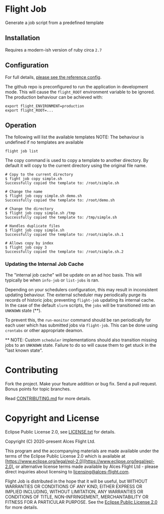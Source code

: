 # Flight Job

Generate a job script from a predefined template

## Installation

Requires a modern-ish version of ruby circa `2.7`

## Configuration

For full details, [please see the reference config](etc/job.yaml).

The github repo is preconfigured to run the application in development mode. This will cause the `flight_ROOT` environment variable to be ignored. The production behaviour can be achieved with:

```
export flight_ENVIRONMENT=production
export flight_ROOT=...
```

## Operation

The following will list the available templates
NOTE: The behaviour is undefined if no templates are available

```
flight job list
```

The copy command is used to copy a template to another directory. By default it will copy to the current directory using the original file name.

```
# Copy to the current directory
$ fight job copy simple.sh
Successfully copied the template to: /root/simple.sh

# Change the name
$ flight job copy simple.sh demo.sh
Successfully copied the template to: /root/demo.sh

# Change the directory
$ flight job copy simple.sh /tmp
Successfully copied the template to: /tmp/simple.sh

# Handles duplicate files
$ flight job copy simple.sh
Successfully copied the template to: /root/simple.sh.1

# Allows copy by index
$ flight job copy 3
Successfully copied the template to: /root/simple.sh.2
```

### Updating the Internal Job Cache

The "internal job cache" will be update on an ad hoc basis. This will typically be when `info-job` or `list-jobs` is ran.

Depending on your schedulers configuration, this may result in inconsistent updating behaviour. The external scheduler may periodically purge its records of historic jobs; preventing `flight-job` updating its internal cache. In the case of the default `slurm` scripts, the `jobs` will be transitioned into an `UNKNOWN` state (\*\*).

To prevent this, the `run-monitor` command should be ran periodically for each user which has submitted jobs via `flight-job`. This can be done using `crontabs` or other appropriate deamon. 

\*\* NOTE: Custom `scheduler` implementations should also transition missing jobs to an `UNKNOWN` state. Failure to do so will cause them to get stuck in the "last known state".

# Contributing

Fork the project. Make your feature addition or bug fix. Send a pull
request. Bonus points for topic branches.

Read [CONTRIBUTING.md](CONTRIBUTING.md) for more details.

# Copyright and License

Eclipse Public License 2.0, see [LICENSE.txt](LICENSE.txt) for details.

Copyright (C) 2020-present Alces Flight Ltd.

This program and the accompanying materials are made available under
the terms of the Eclipse Public License 2.0 which is available at
[https://www.eclipse.org/legal/epl-2.0](https://www.eclipse.org/legal/epl-2.0),
or alternative license terms made available by Alces Flight Ltd -
please direct inquiries about licensing to
[licensing@alces-flight.com](mailto:licensing@alces-flight.com).

Flight Job is distributed in the hope that it will be
useful, but WITHOUT WARRANTIES OR CONDITIONS OF ANY KIND, EITHER
EXPRESS OR IMPLIED INCLUDING, WITHOUT LIMITATION, ANY WARRANTIES OR
CONDITIONS OF TITLE, NON-INFRINGEMENT, MERCHANTABILITY OR FITNESS FOR
A PARTICULAR PURPOSE. See the [Eclipse Public License 2.0](https://opensource.org/licenses/EPL-2.0) for more
details.
